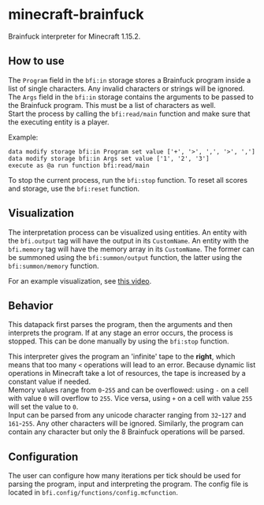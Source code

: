 # minecraft-brainfuck
Brainfuck interpreter for Minecraft 1.15.2.

## How to use
The `Program` field in the `bfi:in` storage stores a Brainfuck program inside a list of single characters.
Any invalid characters or strings will be ignored.  
The `Args` field in the `bfi:in` storage contains the arguments to be passed to the Brainfuck program. This must
be a list of characters as well.  
Start the process by calling the `bfi:read/main` function and make sure that the executing entity is a player.

Example:
```mcfunction
data modify storage bfi:in Program set value ['+', '>', ',', '>', ',']
data modify storage bfi:in Args set value ['1', '2', '3']
execute as @a run function bfi:read/main
```

To stop the current process, run the `bfi:stop` function. To reset all scores and storage, use the `bfi:reset` function.

## Visualization
The interpretation process can be visualized using entities. An entity with the `bfi.output` tag will have the output in its `CustomName`. An entity with the `bfi.memory` tag will have the memory array in its `CustomName`. The former can be summoned using the `bfi:summon/output` function, the latter using the `bfi:summon/memory` function.

For an example visualization, see [this video](https://youtu.be/ZRzMbK8oEK8).

## Behavior
This datapack first parses the program, then the arguments and then interprets the program. If at any stage an error occurs, the process is stopped. This can be done manually by using the `bfi:stop` function.

This interpreter gives the program an 'infinite' tape to the **right**, which means that too many `<` operations will lead to an error. Because dynamic list operations in Minecraft take a lot of resources, the tape is increased by a constant value if needed.  
Memory values range from `0`-`255` and can be overflowed: using `-` on a cell with value `0` will overflow to `255`. Vice versa, using `+` on a cell with value `255` will set the value to `0`.  
Input can be parsed from any unicode character ranging from `32`-`127` and `161`-`255`. Any other characters will be ignored. Similarly, the program can contain any character but only the 8 Brainfuck operations will be parsed.

## Configuration
The user can configure how many iterations per tick should be used for parsing the program, input and interpreting the program. The config file is located in `bfi.config/functions/config.mcfunction`.
